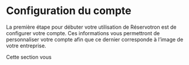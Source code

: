 # Configuration du compte


La première étape pour débuter votre utilisation de Réservotron est de configurer votre compte. Ces informations vous permettront de personnaliser votre compte afin que ce dernier corresponde à l’image de votre entreprise.

Cette section vous 
